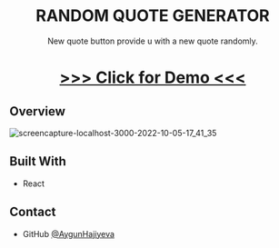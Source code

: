 <h1 align="center">RANDOM QUOTE GENERATOR</h1>

<div align="center">
New quote button provide u with a new quote randomly.
</div>

<div align="center">
  <h1>
    <a href="https://spiffy-piroshki-a8385f.netlify.app/w">
      >>> Click for Demo <<<
    </a>
  </h1>
</div>


## Overview
![screencapture-localhost-3000-2022-10-05-17_41_35](https://user-images.githubusercontent.com/99952793/194126573-b18c952d-22c7-48af-bd0f-8ff7807059e4.png)

## Built With
  <ul>
      <li>React</li> 
   </ul>


## Contact

- GitHub [@AygunHajiyeva](https://https://github.com/AygunHajiyeva)






